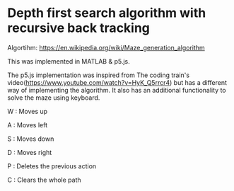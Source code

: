 # Depth first search algorithm with recursive back tracking

Algortihm: https://en.wikipedia.org/wiki/Maze_generation_algorithm

This was implemented in MATLAB & p5.js.

The p5.js implementation was inspired from The coding train's video(https://www.youtube.com/watch?v=HyK_Q5rrcr4) but has a different way of implementing the algorithm. It also has an additional functionality to solve the maze using keyboard. 

W : Moves up

A : Moves left

S : Moves down

D : Moves right

P : Deletes the previous action

C : Clears the whole path
